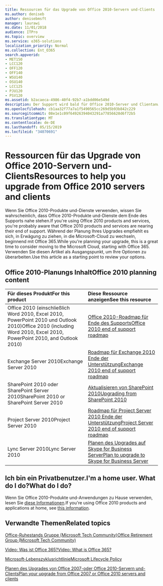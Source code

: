 ```yaml
---
title: Ressourcen für das Upgrade von Office 2010-Servern und-Clients
ms.author: deniseb
author: denisebmsft
manager: laurawi
ms.date: 11/01/2018
audience: ITPro
ms.topic: overview
ms.service: o365-solutions
localization_priority: Normal
ms.collection: Ent_O365
search.appverid:
- MET150
- LCC120
- OFF120
- OFF140
- WSU140
- OSU140
- LCC125
- PJU120
- PSV120
ms.assetid: b2acaeca-4986-40f4-92b7-a1bdd06e549d
description: Der Support wird bald für Office 2010-Server und Clientanwendungen beendet, und benutzerdefinierte Support Vereinbarungen sind nicht verfügbar. Verwenden Sie diesen Artikel, um mit der Planung Ihres Upgrades zu beginnen.
ms.openlocfilehash: cb1aa32f77a7a1f5490565cc269d5b93b842c229
ms.sourcegitcommit: 08e1e1c09f64926394043291a77856620d6f72b5
ms.translationtype: MT
ms.contentlocale: de-DE
ms.lasthandoff: 05/15/2019
ms.locfileid: "34070691"
---
```

# <a name="resources-to-help-you-upgrade-from-office-2010-servers-and-clients"></a><span data-ttu-id="aab0f-104">Ressourcen für das Upgrade von Office 2010-Servern und-Clients</span><span class="sxs-lookup"><span data-stu-id="aab0f-104">Resources to help you upgrade from Office 2010 servers and clients</span></span>

<span data-ttu-id="aab0f-105">Wenn Sie Office 2010-Produkte und-Dienste verwenden, wissen Sie wahrscheinlich, dass Office 2010-Produkte und-Dienste dem Ende des Supports nahe stehen.</span><span class="sxs-lookup"><span data-stu-id="aab0f-105">If you're using Office 2010 products and services, you're probably aware that Office 2010 products and services are nearing their end of support.</span></span> <span data-ttu-id="aab0f-106">Während der Planung Ihres Upgrades empfiehlt es sich, in Erwägung zu ziehen, in die Microsoft-Cloud zu wechseln, beginnend mit Office 365.</span><span class="sxs-lookup"><span data-stu-id="aab0f-106">While you're planning your upgrade, this is a great time to consider moving to the Microsoft Cloud, starting with Office 365.</span></span> <span data-ttu-id="aab0f-107">Verwenden Sie diesen Artikel als Ausgangspunkt, um Ihre Optionen zu überarbeiten.</span><span class="sxs-lookup"><span data-stu-id="aab0f-107">Use this article as a starting point to review your options.</span></span>
      
## <a name="office-2010-planning-content"></a><span data-ttu-id="aab0f-108">Office 2010-Planungs Inhalt</span><span class="sxs-lookup"><span data-stu-id="aab0f-108">Office 2010 planning content</span></span>
  
|<span data-ttu-id="aab0f-109">**Für dieses Produkt**</span><span class="sxs-lookup"><span data-stu-id="aab0f-109">**For this product**</span></span>|<span data-ttu-id="aab0f-110">**Diese Ressource anzeigen**</span><span class="sxs-lookup"><span data-stu-id="aab0f-110">**See this resource**</span></span>|
|:-----|:-----|
|<span data-ttu-id="aab0f-111">Office 2010 (einschließlich Word 2010, Excel 2010, PowerPoint 2010 und Outlook 2010)</span><span class="sxs-lookup"><span data-stu-id="aab0f-111">Office 2010 (including Word 2010, Excel 2010, PowerPoint 2010, and Outlook 2010)</span></span>  <br/> |[<span data-ttu-id="aab0f-112">Office 2010-Roadmap für Ende des Supports</span><span class="sxs-lookup"><span data-stu-id="aab0f-112">Office 2010 end of support roadmap</span></span>](https://docs.microsoft.com/DeployOffice/office-2010-end-support-roadmap) <br/> |
|<span data-ttu-id="aab0f-113">Exchange Server 2010</span><span class="sxs-lookup"><span data-stu-id="aab0f-113">Exchange Server 2010</span></span>  <br/> |[<span data-ttu-id="aab0f-114">Roadmap für Exchange 2010 Ende der Unterstützung</span><span class="sxs-lookup"><span data-stu-id="aab0f-114">Exchange 2010 end of support roadmap</span></span>](exchange-2010-end-of-support.md) <br/> |
|<span data-ttu-id="aab0f-115">SharePoint 2010 oder SharePoint Server 2010</span><span class="sxs-lookup"><span data-stu-id="aab0f-115">SharePoint 2010 or SharePoint Server 2010</span></span>  <br/> |[<span data-ttu-id="aab0f-116">Aktualisieren von SharePoint 2010</span><span class="sxs-lookup"><span data-stu-id="aab0f-116">Upgrading from SharePoint 2010</span></span>](upgrade-from-sharepoint-2010.md) <br/> |
|<span data-ttu-id="aab0f-117">Project Server 2010</span><span class="sxs-lookup"><span data-stu-id="aab0f-117">Project Server 2010</span></span> <br/> | [<span data-ttu-id="aab0f-118">Roadmap für Project Server 2010 Ende der Unterstützung</span><span class="sxs-lookup"><span data-stu-id="aab0f-118">Project Server 2010 end of support roadmap</span></span>](project-server-2010-end-of-support.md) <br/> |
|<span data-ttu-id="aab0f-119">Lync Server 2010</span><span class="sxs-lookup"><span data-stu-id="aab0f-119">Lync Server 2010</span></span> <br/> | [<span data-ttu-id="aab0f-120">Planen des Upgrades auf Skype for Business Server</span><span class="sxs-lookup"><span data-stu-id="aab0f-120">Plan to upgrade to Skype for Business Server</span></span>](https://docs.microsoft.com/skypeforbusiness/plan-your-deployment/upgrade) <br/> |
    
## <a name="im-a-home-user-what-do-i-do"></a><span data-ttu-id="aab0f-121">Ich bin ein Privatbenutzer.</span><span class="sxs-lookup"><span data-stu-id="aab0f-121">I'm a home user.</span></span> <span data-ttu-id="aab0f-122">What do I do?</span><span class="sxs-lookup"><span data-stu-id="aab0f-122">What do I do?</span></span>

<span data-ttu-id="aab0f-123">Wenn Sie Office 2010-Produkte und-Anwendungen zu Hause verwenden, lesen Sie [diese Informationen](plan-upgrade-previous-versions-office.md#im-a-home-user-what-do-i-do).</span><span class="sxs-lookup"><span data-stu-id="aab0f-123">If you're using Office 2010 products and applications at home, see [this information](plan-upgrade-previous-versions-office.md#im-a-home-user-what-do-i-do).</span></span>

## <a name="related-topics"></a><span data-ttu-id="aab0f-124">Verwandte Themen</span><span class="sxs-lookup"><span data-stu-id="aab0f-124">Related topics</span></span>

[<span data-ttu-id="aab0f-125">Office-Ruhestands Gruppe (Microsoft Tech Community)</span><span class="sxs-lookup"><span data-stu-id="aab0f-125">Office Retirement Group (Microsoft Tech Community)</span></span>](https://go.microsoft.com/fwlink/?linkid=842065)
  
[<span data-ttu-id="aab0f-126">Video: Was ist Office 365?</span><span class="sxs-lookup"><span data-stu-id="aab0f-126">Video: What is Office 365?</span></span>](https://support.office.com/article/847caf12-2589-452c-8aca-1c009797678b.aspx)
  
[<span data-ttu-id="aab0f-127">Microsoft-Lebenszyklusrichtlinie</span><span class="sxs-lookup"><span data-stu-id="aab0f-127">Microsoft Lifecycle Policy</span></span>](https://go.microsoft.com/fwlink/?linkid=865200)

[<span data-ttu-id="aab0f-128">Planen des Upgrades von Office 2007-oder Office 2010-Servern und-Clients</span><span class="sxs-lookup"><span data-stu-id="aab0f-128">Plan your upgrade from Office 2007 or Office 2010 servers and clients</span></span>](plan-upgrade-previous-versions-office.md)

